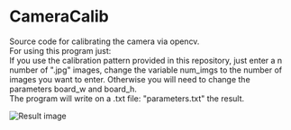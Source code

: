 # CameraCalib
Source code for calibrating the camera via opencv. <br />
For using this program just: <br />
If you use the calibration pattern provided in this repository, just enter a n number of ".jpg" images, change the variable num_imgs to the number of images you want to enter. Otherwise you will need to change the parameters board_w and board_h. <br />
The program will write on a .txt file: "parameters.txt" the result.

![Result image](https://cloud.githubusercontent.com/assets/23075158/22023358/21e3a8ee-dcc6-11e6-8c23-341181932004.jpg)
